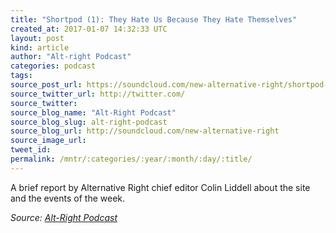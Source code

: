 ```yaml
---
title: "Shortpod (1): They Hate Us Because They Hate Themselves"
created_at: 2017-01-07 14:32:33 UTC
layout: post
kind: article
author: "Alt-right Podcast"
categories: podcast
tags: 
source_post_url: https://soundcloud.com/new-alternative-right/shortpod-1-they-hate-us-because-they-hate-themselves
source_twitter_url: http://twitter.com/
source_twitter: 
source_blog_name: "Alt-Right Podcast"
source_blog_slug: alt-right-podcast
source_blog_url: http://soundcloud.com/new-alternative-right
source_image_url: 
tweet_id:
permalink: /mntr/:categories/:year/:month/:day/:title/
---
```

A brief report by Alternative Right chief editor Colin Liddell about the site and the events of the week.<div class="">
    <i>Source: <a href="http://soundcloud.com/new-alternative-right">Alt-Right Podcast</a></i>
</div>
